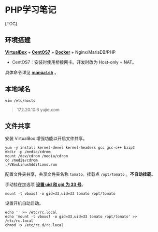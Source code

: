 # PHP学习笔记

[TOC]

## 环境搭建

[**VirtualBox**](https://www.virtualbox.org/) + [**CentOS7**](http://ftp.tsukuba.wide.ad.jp/Linux/centos/7.9.2009/isos/x86_64/) + [**Docker**](https://docs.docker.jp/engine/installation/linux/docker-ce/centos.html) + Nginx/MariaDB/PHP

- CentOS7：安装时使用桥接网卡。开发时改为 Host-only + NAT。

具体命令详见 [**manual.sh**](manual.sh) 。



## 本地域名

```shell
vim /etc/hosts
```

> 172.20.10.6 yujie.com



## 文件共享

安装 VirtualBox 增强功能以开启文件共享。

```shell
yum -y install kernel-devel kernel-headers gcc gcc-c++ bzip2
mkdir -p /media/cdrom
mount /dev/cdrom /media/cdrom
cd /media/cdrom
./VBoxLinuxAdditions.run
```

配置文件夹共享，共享文件夹名称 `tomato`，挂载点 `/opt/tomato` ，**不自动挂载**。

手动挂在加选项 [**设置 uid 和 gid 为 33 号**](https://superuser.com/questions/320415/mount-device-with-specific-user-rights)。

```shell
mount -t vboxsf -o gid=33,uid=33 tomato /opt/tomato
```

设置开机自动启动。

```shell
echo '' >> /etc/rc.local 
echo 'mount -t vboxsf -o gid=33,uid=33 tomato /opt/tomato' >> /etc/rc.local 
chmod +x /etc/rc.d/rc.local
```

